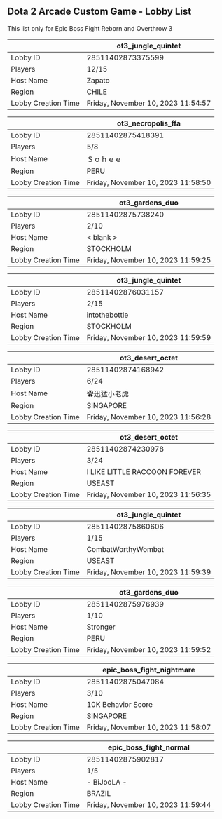 ## Dota 2 Arcade Custom Game - Lobby List

This list only for Epic Boss Fight Reborn and Overthrow 3

|  | ot3_jungle_quintet |
| ------ | ------ |
| Lobby ID | 28511402873375599 |
| Players | 12/15 |
| Host Name | Zapato |
| Region | CHILE |
| Lobby Creation Time | Friday, November 10, 2023 11:54:57 |


|  | ot3_necropolis_ffa |
| ------ | ------ |
| Lobby ID | 28511402875418391 |
| Players | 5/8 |
| Host Name | Ｓｏｈｅｅ |
| Region | PERU |
| Lobby Creation Time | Friday, November 10, 2023 11:58:50 |


|  | ot3_gardens_duo |
| ------ | ------ |
| Lobby ID | 28511402875738240 |
| Players | 2/10 |
| Host Name | < blank > |
| Region | STOCKHOLM |
| Lobby Creation Time | Friday, November 10, 2023 11:59:25 |


|  | ot3_jungle_quintet |
| ------ | ------ |
| Lobby ID | 28511402876031157 |
| Players | 2/15 |
| Host Name | intothebottle |
| Region | STOCKHOLM |
| Lobby Creation Time | Friday, November 10, 2023 11:59:59 |


|  | ot3_desert_octet |
| ------ | ------ |
| Lobby ID | 28511402874168942 |
| Players | 6/24 |
| Host Name | ✿迅猛小老虎 |
| Region | SINGAPORE |
| Lobby Creation Time | Friday, November 10, 2023 11:56:28 |


|  | ot3_desert_octet |
| ------ | ------ |
| Lobby ID | 28511402874230978 |
| Players | 3/24 |
| Host Name | I LIKE LITTLE RACCOON FOREVER |
| Region | USEAST |
| Lobby Creation Time | Friday, November 10, 2023 11:56:35 |


|  | ot3_jungle_quintet |
| ------ | ------ |
| Lobby ID | 28511402875860606 |
| Players | 1/15 |
| Host Name | CombatWorthyWombat |
| Region | USEAST |
| Lobby Creation Time | Friday, November 10, 2023 11:59:39 |


|  | ot3_gardens_duo |
| ------ | ------ |
| Lobby ID | 28511402875976939 |
| Players | 1/10 |
| Host Name | Stronger |
| Region | PERU |
| Lobby Creation Time | Friday, November 10, 2023 11:59:52 |


|  | epic_boss_fight_nightmare |
| ------ | ------ |
| Lobby ID | 28511402875047084 |
| Players | 3/10 |
| Host Name | 10K Behavior Score |
| Region | SINGAPORE |
| Lobby Creation Time | Friday, November 10, 2023 11:58:07 |


|  | epic_boss_fight_normal |
| ------ | ------ |
| Lobby ID | 28511402875902817 |
| Players | 1/5 |
| Host Name | - BiJooLA - |
| Region | BRAZIL |
| Lobby Creation Time | Friday, November 10, 2023 11:59:44 |


